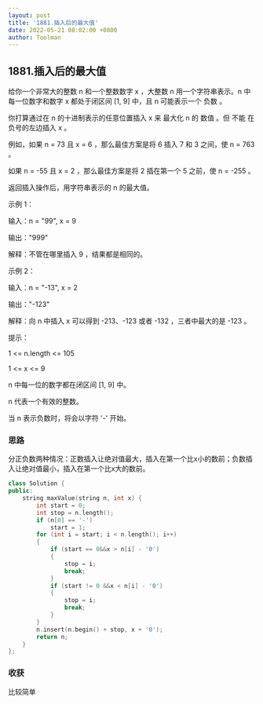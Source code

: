 ```yaml
---
layout: post
title: '1881.插入后的最大值'
date: 2022-05-21 08:02:00 +0800
author: Toolman
---
```

## 1881.插入后的最大值

给你一个非常大的整数 n 和一个整数数字 x ，大整数 n 用一个字符串表示。n 中每一位数字和数字 x 都处于闭区间 [1, 9] 中，且 n 可能表示一个 负数 。

你打算通过在 n 的十进制表示的任意位置插入 x 来 最大化 n 的 数值 。但 不能 在负号的左边插入 x 。

例如，如果 n = 73 且 x = 6 ，那么最佳方案是将 6 插入 7 和 3 之间，使 n = 763 。

如果 n = -55 且 x = 2 ，那么最佳方案是将 2 插在第一个 5 之前，使 n = -255 。

返回插入操作后，用字符串表示的 n 的最大值。

 示例 1：

输入：n = "99", x = 9

输出："999"

解释：不管在哪里插入 9 ，结果都是相同的。

示例 2：

输入：n = "-13", x = 2

输出："-123"

解释：向 n 中插入 x 可以得到 -213、-123 或者 -132 ，三者中最大的是 -123 。

提示：

1 <= n.length <= 105

1 <= x <= 9

n 中每一位的数字都在闭区间 [1, 9] 中。

n 代表一个有效的整数。

当 n 表示负数时，将会以字符 '-' 开始。

### 思路

分正负数两种情况：正数插入让绝对值最大，插入在第一个比x小的数前；负数插入让绝对值最小，插入在第一个比x大的数前。

```c++
class Solution {
public:
    string maxValue(string n, int x) {
        int start = 0;
        int stop = n.length();
		if (n[0] == '-')
			start = 1;
		for (int i = start; i < n.length(); i++)
		{
			if (start == 0&&x > n[i] - '0')
			{
				stop = i;
				break;
			}
			if (start != 0 &&x < n[i] - '0')
			{
				stop = i;
				break;
			}
		}
		n.insert(n.begin() + stop, x + '0');
		return n;
    }
};
```

### 收获

比较简单



